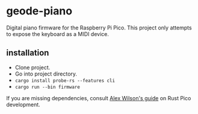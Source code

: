 # geode-piano

Digital piano firmware for the Raspberry Pi Pico.
This project only attempts to expose the keyboard as a MIDI device.

## installation

- Clone project.
- Go into project directory.
- `cargo install probe-rs --features cli`
- `cargo run --bin firmware`

If you are missing dependencies, consult [Alex Wilson's guide](https://www.alexdwilson.dev/learning-in-public/how-to-program-a-raspberry-pi-pico) on Rust Pico development.
